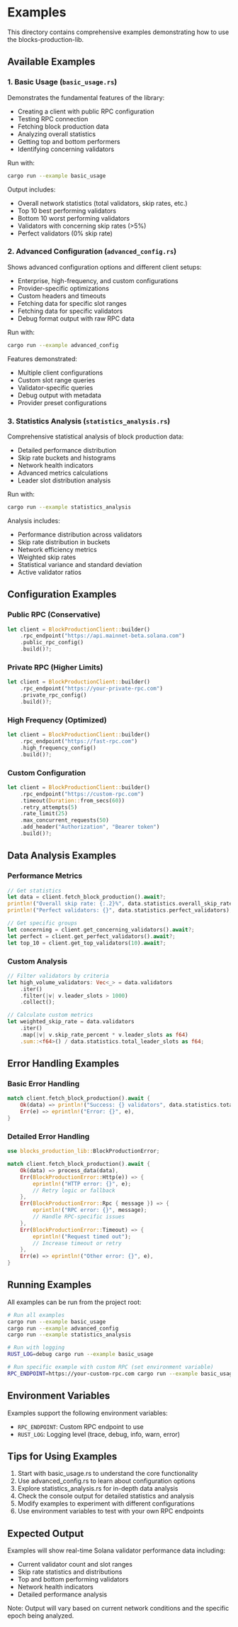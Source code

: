 # Examples

This directory contains comprehensive examples demonstrating how to use the blocks-production-lib.

## Available Examples

### 1. Basic Usage (`basic_usage.rs`)

Demonstrates the fundamental features of the library:
- Creating a client with public RPC configuration
- Testing RPC connection
- Fetching block production data
- Analyzing overall statistics
- Getting top and bottom performers
- Identifying concerning validators

Run with:
```bash
cargo run --example basic_usage
```

Output includes:
- Overall network statistics (total validators, skip rates, etc.)
- Top 10 best performing validators
- Bottom 10 worst performing validators
- Validators with concerning skip rates (>5%)
- Perfect validators (0% skip rate)

### 2. Advanced Configuration (`advanced_config.rs`)

Shows advanced configuration options and different client setups:
- Enterprise, high-frequency, and custom configurations
- Provider-specific optimizations
- Custom headers and timeouts
- Fetching data for specific slot ranges
- Fetching data for specific validators
- Debug format output with raw RPC data

Run with:
```bash
cargo run --example advanced_config
```

Features demonstrated:
- Multiple client configurations
- Custom slot range queries
- Validator-specific queries
- Debug output with metadata
- Provider preset configurations

### 3. Statistics Analysis (`statistics_analysis.rs`)

Comprehensive statistical analysis of block production data:
- Detailed performance distribution
- Skip rate buckets and histograms
- Network health indicators
- Advanced metrics calculations
- Leader slot distribution analysis

Run with:
```bash
cargo run --example statistics_analysis
```

Analysis includes:
- Performance distribution across validators
- Skip rate distribution in buckets
- Network efficiency metrics
- Weighted skip rates
- Statistical variance and standard deviation
- Active validator ratios

## Configuration Examples

### Public RPC (Conservative)
```rust
let client = BlockProductionClient::builder()
    .rpc_endpoint("https://api.mainnet-beta.solana.com")
    .public_rpc_config()
    .build()?;
```

### Private RPC (Higher Limits)
```rust
let client = BlockProductionClient::builder()
    .rpc_endpoint("https://your-private-rpc.com")
    .private_rpc_config()
    .build()?;
```

### High Frequency (Optimized)
```rust
let client = BlockProductionClient::builder()
    .rpc_endpoint("https://fast-rpc.com")
    .high_frequency_config()
    .build()?;
```

### Custom Configuration
```rust
let client = BlockProductionClient::builder()
    .rpc_endpoint("https://custom-rpc.com")
    .timeout(Duration::from_secs(60))
    .retry_attempts(5)
    .rate_limit(25)
    .max_concurrent_requests(50)
    .add_header("Authorization", "Bearer token")
    .build()?;
```

## Data Analysis Examples

### Performance Metrics
```rust
// Get statistics
let data = client.fetch_block_production().await?;
println!("Overall skip rate: {:.2}%", data.statistics.overall_skip_rate_percent);
println!("Perfect validators: {}", data.statistics.perfect_validators);

// Get specific groups
let concerning = client.get_concerning_validators().await?;
let perfect = client.get_perfect_validators().await?;
let top_10 = client.get_top_validators(10).await?;
```

### Custom Analysis
```rust
// Filter validators by criteria
let high_volume_validators: Vec<_> = data.validators
    .iter()
    .filter(|v| v.leader_slots > 1000)
    .collect();

// Calculate custom metrics
let weighted_skip_rate = data.validators
    .iter()
    .map(|v| v.skip_rate_percent * v.leader_slots as f64)
    .sum::<f64>() / data.statistics.total_leader_slots as f64;
```

## Error Handling Examples

### Basic Error Handling
```rust
match client.fetch_block_production().await {
    Ok(data) => println!("Success: {} validators", data.statistics.total_validators),
    Err(e) => eprintln!("Error: {}", e),
}
```

### Detailed Error Handling
```rust
use blocks_production_lib::BlockProductionError;

match client.fetch_block_production().await {
    Ok(data) => process_data(data),
    Err(BlockProductionError::Http(e)) => {
        eprintln!("HTTP error: {}", e);
        // Retry logic or fallback
    },
    Err(BlockProductionError::Rpc { message }) => {
        eprintln!("RPC error: {}", message);
        // Handle RPC-specific issues
    },
    Err(BlockProductionError::Timeout) => {
        eprintln!("Request timed out");
        // Increase timeout or retry
    },
    Err(e) => eprintln!("Other error: {}", e),
}
```

## Running Examples

All examples can be run from the project root:

```bash
# Run all examples
cargo run --example basic_usage
cargo run --example advanced_config
cargo run --example statistics_analysis

# Run with logging
RUST_LOG=debug cargo run --example basic_usage

# Run specific example with custom RPC (set environment variable)
RPC_ENDPOINT=https://your-custom-rpc.com cargo run --example basic_usage
```

## Environment Variables

Examples support the following environment variables:

- `RPC_ENDPOINT`: Custom RPC endpoint to use
- `RUST_LOG`: Logging level (trace, debug, info, warn, error)

## Tips for Using Examples

1. Start with basic_usage.rs to understand the core functionality
2. Use advanced_config.rs to learn about configuration options
3. Explore statistics_analysis.rs for in-depth data analysis
4. Check the console output for detailed statistics and analysis
5. Modify examples to experiment with different configurations
6. Use environment variables to test with your own RPC endpoints

## Expected Output

Examples will show real-time Solana validator performance data including:
- Current validator count and slot ranges
- Skip rate statistics and distributions  
- Top and bottom performing validators
- Network health indicators
- Detailed performance analysis

Note: Output will vary based on current network conditions and the specific epoch being analyzed.